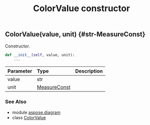 ﻿---
title: ColorValue constructor
second_title: Aspose.Diagram for Python via .NET API References
description: 
type: docs
weight: 10
url: /python-net/aspose.diagram/colorvalue/__init__/
is_root: false
---

## ColorValue(value, unit) {#str-MeasureConst}

Constructor.



```python
def __init__(self, value, unit):
    ...
```


| Parameter | Type | Description |
| :- | :- | :- |
| value | str |  |
| unit | [MeasureConst](/diagram/python-net/aspose.diagram/measureconst) |  |



### See Also
* module [aspose.diagram](../../)
* class [ColorValue](/diagram/python-net/aspose.diagram/colorvalue)

